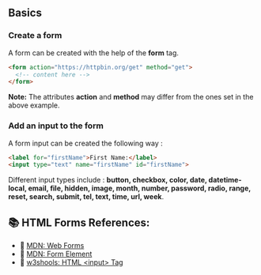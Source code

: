 ## Basics

### Create a form
A form can be created with the help of the **form** tag.
```html
<form action="https://httpbin.org/get" method="get">
  <!-- content here -->
</form>
```
**Note:** The attributes **action** and **method** may differ from the ones set in the above example.

### Add an input to the form
A form input can be created the following way :
```html
<label for="firstName">First Name:</label>
<input type="text" name="firstName" id="firstName">
```
Different input types include : **button, checkbox, color, date, datetime-local, email, file, hidden, image, month, number, password, radio, range, reset, search, submit, tel, text, time, url, week**.

## 📚 HTML Forms References: 
- 🔗 [MDN: Web Forms](https://developer.mozilla.org/en-US/docs/Learn/Forms)
- 🔗 [MDN: Form Element](https://developer.mozilla.org/en-US/docs/Web/HTML/Element/form)
- 🔗 [w3shools: HTML &lt;input&gt; Tag](https://www.w3schools.com/tags/tag_input.asp)
